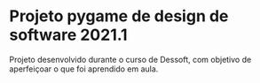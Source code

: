 # Projeto pygame de design de software 2021.1

Projeto desenvolvido durante o curso de Dessoft, com objetivo de aperfeiçoar o que foi aprendido em aula.